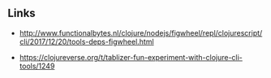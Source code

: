 ## Links


* http://www.functionalbytes.nl/clojure/nodejs/figwheel/repl/clojurescript/cli/2017/12/20/tools-deps-figwheel.html

* https://clojureverse.org/t/tablizer-fun-experiment-with-clojure-cli-tools/1249
